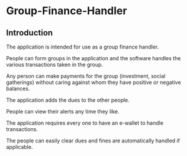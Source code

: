 # Group-Finance-Handler

## Introduction
The application is intended for use as a group finance handler.

People can form groups in the application and the software handles the various transactions taken in the group.

Any person can make payments for the group (investment, social gatherings) without caring against whom they have positive or negative balances.

The application adds the dues to the other people.

People can view their alerts any time they like.

The application requires every one to have an e-wallet to handle transactions.

The people can easily clear dues and fines are automatically handled if applicable.

